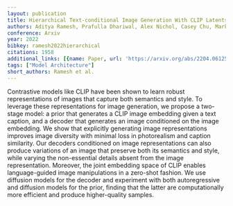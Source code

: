 ```yaml
---
layout: publication
title: Hierarchical Text-conditional Image Generation With CLIP Latents
authors: Aditya Ramesh, Prafulla Dhariwal, Alex Nichol, Casey Chu, Mark Chen
conference: Arxiv
year: 2022
bibkey: ramesh2022hierarchical
citations: 1958
additional_links: [{name: Paper, url: 'https://arxiv.org/abs/2204.06125'}]
tags: ["Model Architecture"]
short_authors: Ramesh et al.
---
```

Contrastive models like CLIP have been shown to learn robust representations
of images that capture both semantics and style. To leverage these
representations for image generation, we propose a two-stage model: a prior
that generates a CLIP image embedding given a text caption, and a decoder that
generates an image conditioned on the image embedding. We show that explicitly
generating image representations improves image diversity with minimal loss in
photorealism and caption similarity. Our decoders conditioned on image
representations can also produce variations of an image that preserve both its
semantics and style, while varying the non-essential details absent from the
image representation. Moreover, the joint embedding space of CLIP enables
language-guided image manipulations in a zero-shot fashion. We use diffusion
models for the decoder and experiment with both autoregressive and diffusion
models for the prior, finding that the latter are computationally more
efficient and produce higher-quality samples.